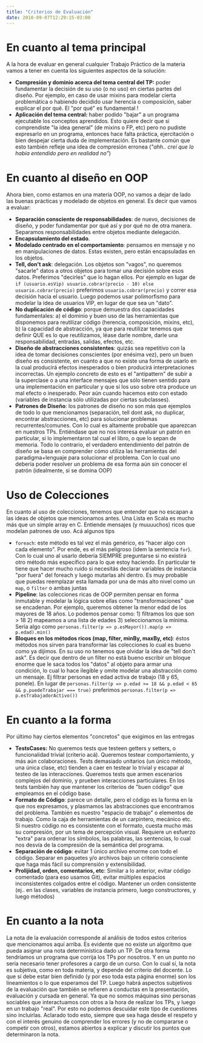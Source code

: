 ```yaml
---
title: "Criterios de Evaluación"
date: 2018-09-07T12:29:15-03:00
---
```


# En cuanto al tema principal

A la hora de evaluar en general cualquier Trabajo Práctico de la materia vamos a tener en cuenta los siguientes aspectos de la solución:

* **Compresión y dominio acerca del tema central del TP:** poder fundamentar la decisión de su uso (o no uso) en ciertas partes del diseño. Por ejemplo, en caso de usar mixins para modelar cierta problemática o habiendo decidido usar herencia o composición, saber explicar el por qué. El "por qué" es fundamental !
* **Aplicación del tema central:** haber podido "bajar" a un programa ejecutable los conceptos aprendidos. Esto quiere decir que si comprendiste "la idea general" (de mixins o FP, etc) pero no pudiste expresarlo en un programa, entonces hace falta práctica, ejercitación o bien despejar cierta duda de implementación. Es bastante común que esto también refleje una idea de compresión erronea (_"ahh.. creí que lo había entendido pero en realidad no"_)

# En cuanto al diseño en OOP

Ahora bien, como estamos en una materia OOP, no vamos a dejar de lado las buenas prácticas y modelado de objetos en general. Es decir que vamos a evaluar:

* **Separación consciente de responsabilidades**: de nuevo, decisiones de diseño, y poder fundamentar por qué así y por qué no de otra manera. Separamos responsabilidades entre objetos mediante delegación. 
* **Encapsulamiento del estado**.
* **Modelado centrado en el comportamiento**: pensamos en mensaje y no en manipulaciones de datos. Estas existen, pero están encapsuladas en los objetos.
* **Tell, don't ask**: delegación. Los objetos son "vagos", no queremos "sacarle" datos a otros objetos para tomar una decisión sobre esos datos. Preferimos "decirles" que lo hagan ellos. Por ejemplo en lugar de `if (usuario.esVip) usuario.cobrar(precio - 10) else usuario.cobrar(precio)` preferimos `usuario.cobrar(precio)` y correr esa decisión hacia el usuario. Luego podemos usar polimorfismo para modelar la idea de usuarios VIP, en lugar de que sea un "dato".
* **No duplicación de código**: porque demuestra dos capacidades fundamentales: a) el dominio y buen uso de las herramientas que disponemos para reutilizar código (herencia, composición, mixins, etc), b) la capacidad de abstracción, ya que para reutilizar tenemos que definir QUE es lo que reutilizamos, léase darle nombre, darle una responsabilidad, entradas, salidas, efectos, etc.
* **Diseño de abstracciones consistentes**: quizás sea repetitivo con la idea de tomar decisiones conscientes (por enésima vez), pero un buen diseño es consistente, en cuanto a que no existe una forma de usarlo en la cual producirá efectos inesperados o bien producirá interpretaciones incorrectas. Un ejemplo concreto de esto es el "antipattern" de subir a la superclase o a una interface mensajes que sólo tienen sentido para una implementación en particular y que si los uso sobre otra produce un mal efecto o inesperado. Peor aún cuando hacemos esto con estado (variables de instancia sólo utilizadas por ciertas subclasses).
* **Patrones de Diseño**: los patrones de diseño no son más que ejemplos de todo lo que mencionamos (separación, tell dont ask, no duplicar, encontrar abstracciones, etc) para solucionar problemas recurrentes/comunes. Con lo cual es altamente probable que aparezcan en nuestros TPs. Entiéndase que no nos interesa evaluar un patrón en particular, si lo implementaron tal cual el libro, o que lo sepan de memoria. Todo lo contrario, el verdadero entendimiento del patrón de diseño se basa en comprender cómo utiliza las herramientas del paradigma+lenguaje para solucionar el problema. Con lo cual uno debería poder resolver un problema de esa forma aún sin conocer el patrón (idealmente, si se domina OOP)

# Uso de Colecciones

En cuanto al uso de colecciones, tenemos que entender que no escapan a las ideas de objetos que mencionamos antes. Una Lista en Scala es mucho más que un simple array en C. Entiende mensajes (y muuuuchos) ricos que modelan patrones de uso.
Acá algunos tips

* `foreach`: este método es tal vez el más genérico, es "hacer algo con cada elemento". Por ende, es el más peligroso (idem la sentencia `for`). Con lo cual uno al usarlo debería SIEMPRE preguntarse si no existirá otro método más específico para lo que estoy haciendo. En particular te tiene que hacer mucho ruido si necesitás declarar variables de instancia "por fuera" del foreach y luego mutarlas ahí dentro. Es muy probable que puedas reemplazar esta llamada por una de más alto nivel como un `map`, o `filter` o ambas juntas
* **Pipeline**: las colecciones ricas de OOP permiten pensar en forma inmutable y modelar la lógica sobre ellas como "transformaciones" que se encadenan. Por ejemplo, queremos obtener la menor edad de los mayores de 18 años. Lo podemos pensar como: 1) filtramos los que son > 18 2) mapeamos a una lista de edades 3) seleccionamos la mínima. Sería algo como `personas.filter(p => p.esMayor()).map(p => p.edad).min()`
* **Bloques en los métodos ricos (map, filter, minBy, maxBy, etc)**: éstos métodos nos sirven para transformar las colecciones lo cual es bueno como ya dijimos. En su uso no tenemos que olvidar la idea de "tell don't ask". Es decir que dentro de un filter no está bueno escribir un bloque enorme que le saca todos los "datos" al objeto para armar una condición, lo cual lo hace ilegible y omite modelar una abstracción como un mensaje. Ej filtrar personas en edad activa de trabajo (18 y 65, ponele). En lugar de `personas.filter(p => p.edad >= 18 && p.edad < 65 && p.puedeTrabajar === true)` preferimos `personas.filter(p => p.esTrabajadorActivo())` 

# En cuanto a la forma

Por último hay ciertos elementos "concretos" que exigimos en las entregas

* **TestsCases:** No queremos tests que testeen getters y setters, o funcionalidad trivial (criterio acá). Queremos testear comportamiento, y más aún colaboraciones. Tests demasiado unitarios (un único método, una única clase, etc) tienden a caer en testear lo trivial y escapar al testeo de las interacciones. Queremos tests que armen escenarios complejos del dominio, y prueben interacciones particulares. En los tests también hay que mantener los criterios de "buen código" que empleamos en el código base.
* **Formato de Código**: parece un detalle, pero el código es la forma en la que nos expresamos, y plasmamos las abstracciones que encontramos del problema. También es nuestro "espacio de trabajo" o elementos de trabajo. Como la caja de herramientas de un carpintero, mecánico etc. Si nuestro código no es consistente con el formato, cuesta mucho más su compresión, por un tema de percepción visual. Requiere un esfuerzo "extra" para ordenar los símbolos, las palabras, las sentencias, lo cual nos desvía de la compresión de la semántica del programa.
* **Separación de código**: evitar 1 único archivo enorme con todo el código. Separar en paquetes y/o archivos bajo un criterio consciente que haga más fácil su comprensión y extensibilidad.
* **Prolijidad, orden, comentarios, etc**: Similar a lo anterior, evitar código comentado (para eso usamos Git), evitar múltiples espacios inconsistentes colgados entre el código. Mantener un orden consistente (ej.. en las clases, variables de instancia primero, luego constructores, y luego métodos)

# En cuanto a la nota

La nota de la evaluación corresponde al análisis de todos estos criterios que mencionamos aquí arriba. Es evidente que no existe un algoritmo que pueda asignar una nota determinística dado un TP. De otra forma tendríamos un programa que corrija los TPs por nosotros. Y en un punto no sería necesario tener profesores a cargo de un curso. Con lo cual sí, la nota es subjetiva, como en toda materia, y depende del criterio del docente. Lo que sí debe estar bien definido (y por eso toda esta página enorme) son los lineamientos o lo que esperamos del TP. Luego habrá aspectos subjetivos de la evaluación que también se refieren a conductas en la presentación, evaluación y cursada en general. Ya que no somos máquinas sino personas sociables que interactuamos con otros a la hora de realizar los TPs, y luego en un trabajo "real". Por esto no podemos descuidar este tipo de cuestiones sino incluirlas.
Aclarado todo esto, siempre que sea haga desde el respeto y con el interés genuino de comprender los errores (y no de compararse o competir con otros), estamos abiertos a explicar y discutir los puntos que determinaron la nota.
